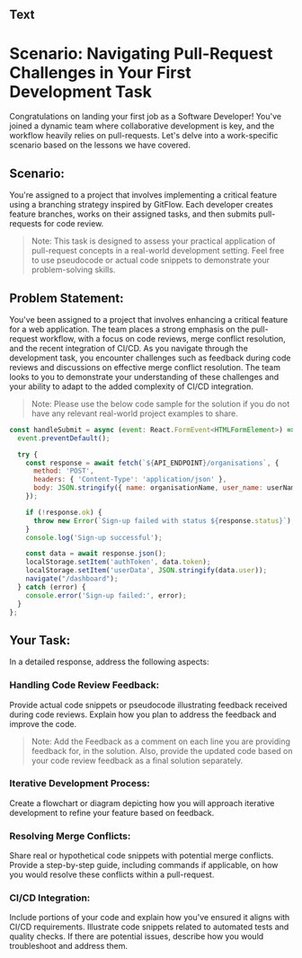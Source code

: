 ## Text

# Scenario: Navigating Pull-Request Challenges in Your First Development Task

Congratulations on landing your first job as a Software Developer! You've joined a dynamic team where collaborative development is key, and the workflow heavily relies on pull-requests. Let's delve into a work-specific scenario based on the lessons we have covered.

## Scenario:
You're assigned to a project that involves implementing a critical feature using a branching strategy inspired by GitFlow. Each developer creates feature branches, works on their assigned tasks, and then submits pull-requests for code review.

> Note: This task is designed to assess your practical application of pull-request concepts in a real-world development setting. Feel free to use pseudocode or actual code snippets to demonstrate your problem-solving skills.

## Problem Statement:
You've been assigned to a project that involves enhancing a critical feature for a web application. The team places a strong emphasis on the pull-request workflow, with a focus on code reviews, merge conflict resolution, and the recent integration of CI/CD. As you navigate through the development task, you encounter challenges such as feedback during code reviews and discussions on effective merge conflict resolution. The team looks to you to demonstrate your understanding of these challenges and your ability to adapt to the added complexity of CI/CD integration.

> Note: Please use the below code sample for the solution if you do not have any relevant real-world project examples to share.

```js
const handleSubmit = async (event: React.FormEvent<HTMLFormElement>) => {
  event.preventDefault();

  try {
    const response = await fetch(`${API_ENDPOINT}/organisations`, {
      method: 'POST',
      headers: { 'Content-Type': 'application/json' },
      body: JSON.stringify({ name: organisationName, user_name: userName, email: userEmail, password: userPassword }),
    });

    if (!response.ok) {
      throw new Error(`Sign-up failed with status ${response.status}`);
    }
    console.log('Sign-up successful');

    const data = await response.json();
    localStorage.setItem('authToken', data.token);
    localStorage.setItem('userData', JSON.stringify(data.user));
    navigate("/dashboard");
  } catch (error) {
    console.error('Sign-up failed:', error);
  }
};
```

## Your Task:
In a detailed response, address the following aspects:

### Handling Code Review Feedback:

Provide actual code snippets or pseudocode illustrating feedback received during code reviews. Explain how you plan to address the feedback and improve the code.

> Note: Add the Feedback as a comment on each line you are providing feedback for, in the solution. Also, provide the updated code based on your code review feedback as a final solution separately.

### Iterative Development Process:

Create a flowchart or diagram depicting how you will approach iterative development to refine your feature based on feedback.

### Resolving Merge Conflicts:

Share real or hypothetical code snippets with potential merge conflicts. Provide a step-by-step guide, including commands if applicable, on how you would resolve these conflicts within a pull-request.

### CI/CD Integration:

Include portions of your code and explain how you've ensured it aligns with CI/CD requirements. Illustrate code snippets related to automated tests and quality checks. If there are potential issues, describe how you would troubleshoot and address them.


